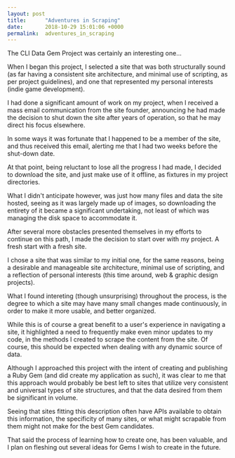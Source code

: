 ```yaml
---
layout: post
title:      "Adventures in Scraping"
date:       2018-10-29 15:01:06 +0000
permalink:  adventures_in_scraping
---
```



The CLI Data Gem Project was certainly an interesting one...

When I began this project, I selected a site that was both structurally sound (as far having a consistent site architecture, and minimal use of scripting, as per project guidelines), and one that represented my personal interests (indie game development). 

I had done a significant amount of work on my project, when I received a mass email communication from the site founder, announcing he had made the decision to shut down the site after years of operation, so that he may direct his focus elsewhere. 

In some ways it was fortunate that I happened to be a member of the site, and thus received this email, alerting me that I had two weeks before the shut-down date.

At that point, being reluctant to lose all the progress I had made, I decided to download the site, and just make use of it offline, as fixtures in my project directories. 

What I didn't anticipate however, was just how many files and data the site hosted, seeing as it was largely made up of images, so downloading the entirety of it became a significant undertaking, not least of which was managing the disk space to accommodate it.

After several more obstacles presented themselves in my efforts to continue on this path, I made the decision to start over with my project. A fresh start with a fresh site.

I chose a site that was similar to my initial one, for the same reasons, being a desirable and manageable site architecture, minimal use of scripting, and a reflection of personal interests (this time around, web & graphic design projects).

What I found intereting (though unsurprising) throughout the process, is the degree to which a site may have many small changes made continuously, in order to make it more usable, and better organized. 

While this is of course a great benefit to a user's experience in navigating a site, it highlighted a need to frequently make even minor updates to my code, in the methods I created to scrape the content from the site. Of course, this should be expected when dealing with any dynamic source of data.

Although I approached this project with the intent of creating and publishing a Ruby Gem (and did create my application as such), it was clear to me that this approach would probably be best left to sites that utilize very consistent and universal types of site structures, and that the data desired from them be significant in volume. 

Seeing that sites fitting this description often have APIs available to obtain this information, the specificity of many sites, or what might scrapable from them might not make for the best Gem candidates. 

That said the process of learning how to create one, has been valuable, and I plan on fleshing out several ideas for Gems I wish to create in the future.



